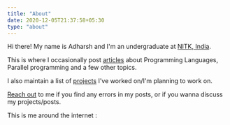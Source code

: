 ```yaml
---
title: "About"
date: 2020-12-05T21:37:58+05:30
type: "about"
---
```


Hi there! My name is Adharsh and I'm an undergraduate at [NITK, India](https://nitk.ac.in).

This is where I occasionally post [articles](/posts) about Programming Languages, Parallel programming and a few other topics.

I also maintain a list of [projects](/projects) I've worked on/I'm planning to work on.

[Reach out](mailto:adharshkamathr@gmail.com) to me if you find any errors in my posts, or if you wanna discuss my projects/posts.

This is me around the internet :
